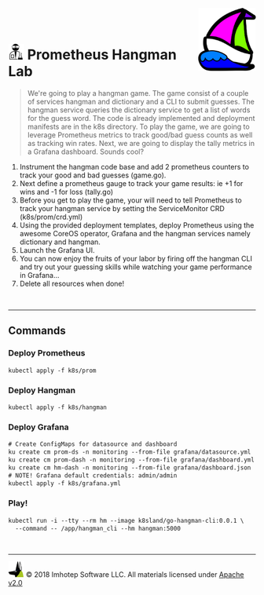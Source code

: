 <img src="../assets/k8sland.png" align="right" width="auto" height="128"/>

<br/>
<br/>


# <img src="../assets/lab.png" width="32" height="auto"/> Prometheus Hangman Lab

> We're going to play a hangman game. The game consist of a couple of
> services hangman and dictionary and a CLI to submit guesses. The hangman
> service queries the dictionary service to get a list of words for the guess
> word. The code is already implemented and deployment manifests are in the k8s
> directory. To play the game, we are going to leverage Prometheus metrics to
> track good/bad guess counts as well as tracking win rates. Next, we are going
> to display the tally metrics in a Grafana dashboard. Sounds cool?

1. Instrument the hangman code base and add 2 prometheus counters to track your
   good and bad guesses (game.go).
2. Next define a prometheus gauge to track your game results:
   ie +1 for wins and -1 for loss (tally.go)
3. Before you get to play the game, your will need to tell Prometheus to
   track your hangman service by setting the ServiceMonitor CRD (k8s/prom/crd.yml)
4. Using the provided deployment templates, deploy Prometheus using the awesome
   CoreOS operator, Grafana and the hangman services namely dictionary and hangman.
5. Launch the Grafana UI.
6. You can now enjoy the fruits of your labor by firing off the hangman CLI and
   try out your guessing skills while watching your game performance in Grafana...
7. Delete all resources when done!

<br/>

---
## Commands

### Deploy Prometheus

```shell
kubectl apply -f k8s/prom
```

### Deploy Hangman

```shell
kubectl apply -f k8s/hangman
```

### Deploy Grafana

```shell
# Create ConfigMaps for datasource and dashboard
ku create cm prom-ds -n monitoring --from-file grafana/datasource.yml
ku create cm prom-dash -n monitoring --from-file grafana/dashboard.yml
ku create cm hm-dash -n monitoring --from-file grafana/dashboard.json
# NOTE! Grafana default credentials: admin/admin
kubectl apply -f k8s/grafana.yml
```

### Play!

```shell
kubectl run -i --tty --rm hm --image k8sland/go-hangman-cli:0.0.1 \
  --command -- /app/hangman_cli --hm hangman:5000
```

<br/>

---
<img src="../assets/imhotep_logo.png" width="32" height="auto"/> © 2018 Imhotep Software LLC.
All materials licensed under [Apache v2.0](http://www.apache.org/licenses/LICENSE-2.0)